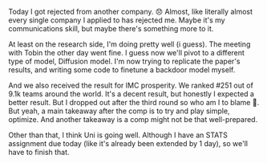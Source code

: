 Today I got rejected from another company. 😞 Almost, like literally almost every single company I applied to has rejected me. Maybe it's my communications skill, but maybe there's something more to it.

At least on the research side, I'm doing pretty well (i guess). The meeting with Tobin the other day went fine. I guess now we'll pivot to a different type of model, Diffusion model. I'm now trying to replicate the paper's results, and writing some code to finetune a backdoor model myself.

And we also received the result for IMC prosperity. We ranked #251 out of 9.1k teams around the world. It's a decent result, but honestly I expected a better result. But I dropped out after the third round so who am I to blame 🥲. But yeah, a main takeaway after the comp is to try and play simple, optimize. And another takeaway is a comp might not be that well-prepared.

Other than that, I think Uni is going well. Although I have an STATS assignment due today (like it's already been extended by 1 day), so we'll have to finish that.